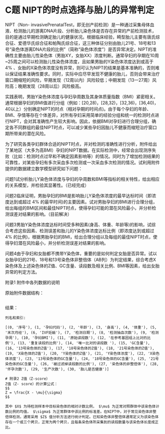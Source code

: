 # C题 NIPT的时点选择与胎儿的异常判定

NIPT（Non- invasivePrenatalTest，即无创产前检测）是一种通过采集母体血液、检测胎儿的游离DNA片段、分析胎儿染色体是否存在异常的产前检测技术，目的是通过早期检测确定胎儿的健康状况。根据临床经验，畸型胎儿主要有唐氏综合征、爱德华氏综合征和帕陶氏综合征，这三种体征分别由胎儿21号、18号和13号“染色体游离DNA片段的比例”（简称“染色体浓度”）是否异常决定。NIPT的准确性主要由胎儿性染色体（男胎XY，女胎XX）浓度判断。通常孕妇的孕期在10周\~25周之间可以检测胎儿性染色体浓度，且如果男胎的Y染色体浓度达到或高于 $4\%$ 、女胎的X染色体浓度没有异常，则可认为NIPT的结果是基本准确的，否则难以保证结果准确性要求。同时，实际中应尽早发现不健康的胎儿，否则会带来治疗窗口期缩短的风险，早期发现（12周以内）风险较低；中期发现（13一27周）风险高；晚期发现（28周以后）风险极高。

实践表明，男胎Y染色体浓度与孕妇孕周数及其身体质量指数（BMI）紧密相关。通常根据孕妇的BMI值进行分组（例如：[20,28)，[28,32)，[32,36)，[36,40)，40以上）分别确定NIPT的时点（相对孕期的时间点)。由于每个孕妇的年龄、BMI、孕情等存在个体差异，对所有孕妇采用简单的经验分组和统一的检测时点进行NIPT，会对其准确性产生较大影响。因此，依据BMI对孕妇进行合理分组，确定各不同群组的最佳NIPT时点，可以减少某些孕妇因胎儿不健康而缩短治疗窗口期所带来的潜在风险。

为了研究各类孕妇群体合适的NIPT时点，并对检测的准确性进行分析，附件给出了某地区（大多为高BMI）孕妇的NIPT数据。在实际检测中，经常会出现测序失败（比如：检测时点过早和不确定因素影响等）的情况。同时为了增加检测结果的可靠性，对某些孕妇有多次采血多次检测或一次采血多次检测的情况。试利用附件提供的数据建立数学模型研究如下问题：

问题1试分析胎儿Y染色体浓度与孕妇的孕周数和BMI等指标的相关特性，给出相应的关系模型，并检验其显著性。（已经完成）

问题2临床证明，男胎孕妇的BMI是影响胎儿Y染色体浓度的最早达标时间（即浓度达到或超过 $4\%$ 的最早时间)的主要因素。试对男胎孕妇的BMI进行合理分组，给出每组的BMI区间和最佳NIPT时点，使得孕妇可能的潜在风险最小，并分析检测误差对结果的影响。（目前解决）

问题3男胎Y染色体浓度达标时间受多种因素(身高、体重、年龄等)的影响，试综合考虑这些因素、检测误差和胎儿的Y染色体浓度达标比例（即浓度达到或超过 $4\%$ 的比例)，根据男胎孕妇的BMI，给出合理分组以及每组的最佳NIPT时点，使得孕妇潜在风险最小，并分析检测误差对结果的影响。

问题4由于孕妇和女胎都不携带Y染色体，重要的是如何判定女胎是否异常。试以女胎孕妇的21号、18号和13号染色体非整倍体（AB列）为判定结果，综合考虑X染色体及上述染色体的Z值、GC含量、读段数及相关比例、BMI等因素，给出女胎异常的判定方法。


附录1 附件中各列数据的说明

原始附件数据结构：

```python -c "import pandas as pd; df = pd.read_excel('/Users/Mac/Downloads/mm/附件.xlsx', sheet_name='男胎检测数据'); print('列名和索引:'); print([(i, col) for i, col in enumerate(df.columns)]); print('\n前几行数据:'); print(df.head()); print('\n每个孕妇的检测次数:'); print(df['孕妇代码'].value_counts().head(10))"

```
结果：

```
列名和索引:

[(0, '序号'), (1, '孕妇代码'), (2, '年龄'), (3, '身高'), (4, '体重'), (5, '末次月经'), (6, 'IVF妊娠'), (7, '检测日期'), (8, '检测抽血次数'), (9, '检测孕周'), (10, '孕妇BMI'), (11, '原始读段数'), (12, '在参考基因组上比对的比例'), (13, '重复读段的比例'), (14, '唯一比对的读段数 '), (15, 'GC含量'), (16, '13号染色体的Z值'), (17, '18号染色体的Z值'), (18, '21号染色体的Z值'), (19, 'X染色体的Z值'), (20, 'Y染色体的Z值'), (21, 'Y染色体浓度'), (22, 'X染色体浓度'), (23, '13号染色体的GC含量'), (24, '18号染色体的GC含量'), (25, '21号染色体的GC含量'), (26, '被过滤掉读段数的比例'), (27, '染色体的非整倍体'), (28, '怀孕次数'), (29, '生产次数'), (30, '胎儿是否健康')]

# 附录2 Z值（Z-score）
Z值（Z- score）的计算公式：
$$
Z = \frac{X - \mu}{\sigma}
$$

其中 $X$ 为待检测样本中目标染色体的相对计数比例， $\mu$ 为正常对照群体中该染色体计数比例的均值， $\sigma$ 为正常群体中该比例的标准差。在NIPT中，对于常见染色体非整倍体检测，通常采用 $Z$ 值分析方法进行统计判定。已知染色体非整倍体通常定义为该染色体存在一个或三个拷贝，正常为两个拷贝，且每条染色体所采集到的读段数量与该染色体长度成正比。